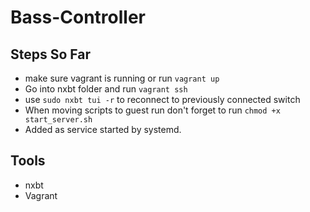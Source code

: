 # Bass-Controller

## Steps So Far

- make sure vagrant is running or run `vagrant up`
- Go into nxbt folder and run `vagrant ssh`
- use `sudo nxbt tui -r` to reconnect to previously connected switch
- When moving scripts to guest run don't forget to run `chmod +x start_server.sh
`
- Added as service started by systemd.

## Tools

- nxbt
- Vagrant

